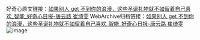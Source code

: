 好奇心原文链接：[如果别人 get 不到你的浪漫，这些圣诞礼物就不如留着自己喜欢_智能_好奇心日报-唐云路 崔绮雯](https://www.qdaily.com/articles/4672.html)
WebArchive归档链接：[如果别人 get 不到你的浪漫，这些圣诞礼物就不如留着自己喜欢_智能_好奇心日报-唐云路 崔绮雯](http://web.archive.org/web/20190623162440/https://www.qdaily.com/articles/4672.html)
![image](http://ww3.sinaimg.cn/large/007d5XDply1g3w5pe0kl3j30u08rwnpd)